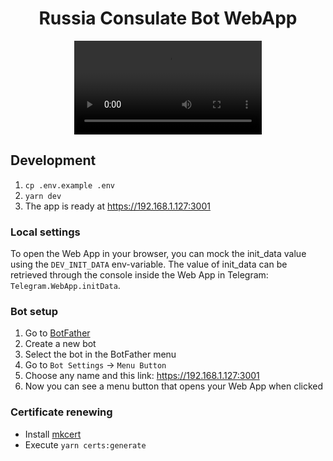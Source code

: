 <h1 align="center">Russia Consulate Bot WebApp</h1>

<div align="center">
  <video src="https://github.com/russia-consulate/webapp/assets/35740512/bea66123-7a94-4b35-b843-8fdacbdf5b5e" />
</div>

## Development

1. `cp .env.example .env`
2. `yarn dev`
3. The app is ready at https://192.168.1.127:3001

### Local settings

To open the Web App in your browser, you can mock the init_data value using the `DEV_INIT_DATA` env-variable. The value of init_data can be retrieved through the console inside the Web App in Telegram: `Telegram.WebApp.initData`.

### Bot setup

1. Go to [BotFather](https://t.me/botfather)
2. Create a new bot
3. Select the bot in the BotFather menu
4. Go to `Bot Settings` -> `Menu Button`
5. Choose any name and this link: https://192.168.1.127:3001
6. Now you can see a menu button that opens your Web App when clicked

### Certificate renewing

- Install [mkcert](https://github.com/FiloSottile/mkcert)
- Execute `yarn certs:generate`
